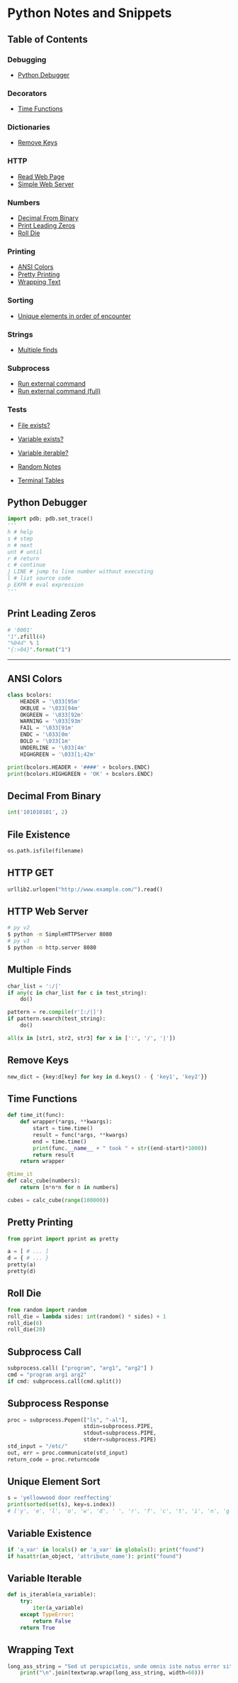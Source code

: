 # Python Notes and Snippets

## Table of Contents

### Debugging
  * [Python Debugger](#python-debugger)
### Decorators
  * [Time Functions](#time-functions)
### Dictionaries
  * [Remove Keys](#remove-keys)
### HTTP
  * [Read Web Page](#http-get)
  * [Simple Web Server](#http-web-server)
### Numbers
  * [Decimal From Binary](#decimal-from-binary)
  * [Print Leading Zeros](#print-leading-zeros)
  * [Roll Die](#roll-die)
### Printing
  * [ANSI Colors](#ansi-colors)
  * [Pretty Printing](#pretty-printing)
  * [Wrapping Text](#wrapping-text)
### Sorting
  * [Unique elements in order of encounter](#unique-element-sort)
### Strings
  * [Multiple finds](#multiple-finds)
### Subprocess
  * [Run external command](#subprocess-call)
  * [Run external command (full)](#subprocess-response)
### Tests
  * [File exists?](#file-existence)
  * [Variable exists?](#variable-existence)
  * [Variable iterable?](#variable-iterable)

* [Random Notes](notes.py)
* [Terminal Tables](terminal_tables.md)

## Python Debugger

```python
import pdb; pdb.set_trace()
'''
h # help
s # step
n # next
unt # until
r # return
c # continue
j LINE # jump to line number without executing
l # list source code
p EXPR # eval expression
'''
```

## Print Leading Zeros

```python
# '0001'
"1".zfill(4)
"%04d" % 1
"{:>04}".format("1")

```
----

## ANSI Colors

```python
class bcolors:
    HEADER = '\033[95m'
    OKBLUE = '\033[94m'
    OKGREEN = '\033[92m'
    WARNING = '\033[93m'
    FAIL = '\033[91m'
    ENDC = '\033[0m'
    BOLD = '\033[1m'
    UNDERLINE = '\033[4m'
    HIGHGREEN = '\033[1;42m'

print(bcolors.HEADER + '####' + bcolors.ENDC)
print(bcolors.HIGHGREEN + 'OK' + bcolors.ENDC)
```

## Decimal From Binary

```python
int('101010101', 2)
```

## File Existence

```python
os.path.isfile(filename)
```

## HTTP GET

```python
urllib2.urlopen("http://www.example.com/").read()
```

## HTTP Web Server

```bash
# py v2
$ python -m SimpleHTTPServer 8080
# py v3
$ python -m http.server 8080
```

## Multiple Finds

```python
char_list = ':/|'
if any(c in char_list for c in test_string):
    do()

pattern = re.compile(r'[:/|]')
if pattern.search(test_string):
    do()

all(x in [str1, str2, str3] for x in [':', '/', '|'])
```

## Remove Keys

```python
new_dict = {key:d[key] for key in d.keys() - { 'key1', 'key2'}}
```

## Time Functions

```python
def time_it(func):
    def wrapper(*args, **kwargs):
        start = time.time()
        result = func(*args, **kwargs)
        end = time.time()
        print(func.__name__ + " took " + str((end-start)*1000))
        return result
    return wrapper

@time_it
def calc_cube(numbers):
    return [n*n*n for n in numbers]

cubes = calc_cube(range(100000))
```

## Pretty Printing

```python
from pprint import pprint as pretty

a = [ # ... ]
d = { # ... }
pretty(a)
pretty(d)
```

## Roll Die

```python
from random import random
roll_die = lambda sides: int(random() * sides) + 1
roll_die(6)
roll_die(20)
```

## Subprocess Call

```python
subprocess.call( ["program", "arg1", "arg2"] )
cmd = "program arg1 arg2"
if cmd: subprocess.call(cmd.split())
```

## Subprocess Response

```python
proc = subprocess.Popen(["ls", "-al"],
                        stdin=subprocess.PIPE,
                        stdout=subprocess.PIPE,
                        stderr=subprocess.PIPE)
std_input = "/etc/"
out, err = proc.communicate(std_input)
return_code = proc.returncode
```

## Unique Element Sort

```python
s = 'yellowwood door reeffecting'
print(sorted(set(s), key=s.index))
# ['y', 'e', 'l', 'o', 'w', 'd', ' ', 'r', 'f', 'c', 't', 'i', 'n', 'g']
```

## Variable Existence

```python
if 'a_var' in locals() or 'a_var' in globals(): print("found")
if hasattr(an_object, 'attribute_name'): print("found")
```

## Variable Iterable

```python
def is_iterable(a_variable):
    try:
        iter(a_variable)
    except TypeError:
        return False
    return True
```

## Wrapping Text

```python
long_ass_string = "Sed ut perspiciatis, unde omnis iste natus error sit voluptatem accusantium doloremque laudantium, totam rem aperiam eaque ipsa, quae ab illo inventore veritatis et quasi architecto beatae vitae dicta sunt, explicabo. Nemo enim ipsam voluptatem, quia voluptas sit, aspernatur aut odit aut fugit, sed quia consequuntur magni dolores eos, qui ratione voluptatem sequi nesciunt, neque porro quisquam est, qui dolorem ipsum, quia dolor sit amet consectetur adipisci[ng] velit, sed quia non-numquam [do] eius modi tempora inci[di]dunt, ut labore et dolore magnam aliquam quaerat voluptatem. Ut enim ad minima veniam, quis nostrum exercitationem ullam corporis suscipit laboriosam, nisi ut aliquid ex ea commodi consequatur? Quis autem vel eum iure reprehenderit, qui in ea voluptate velit esse, quam nihil molestiae consequatur, vel illum, qui dolorem eum fugiat, quo voluptas nulla pariatur"
    print("\n".join(textwrap.wrap(long_ass_string, width=60)))
```
